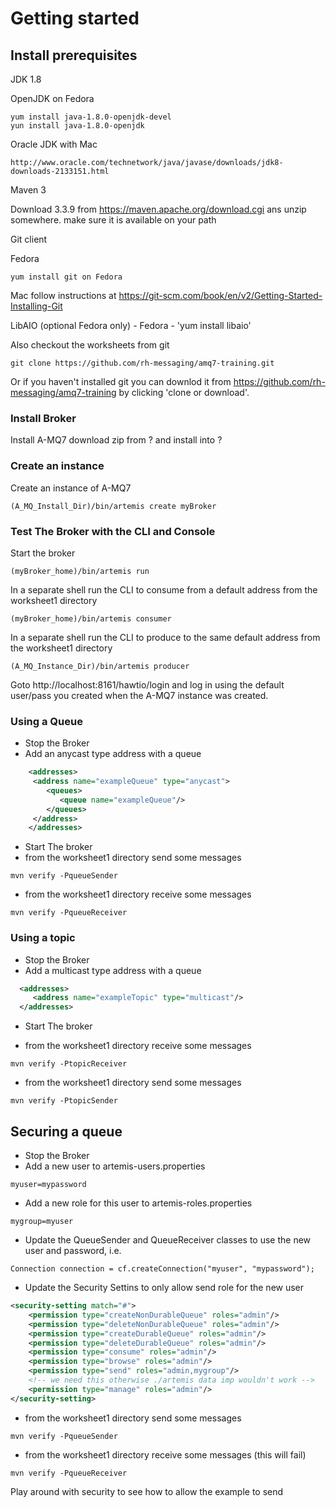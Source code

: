 # Getting started
## Install prerequisites

JDK 1.8
 
OpenJDK on Fedora
    
    yum install java-1.8.0-openjdk-devel
    yun install java-1.8.0-openjdk
    
Oracle JDK with  Mac

    http://www.oracle.com/technetwork/java/javase/downloads/jdk8-downloads-2133151.html
    
Maven 3

Download 3.3.9 from https://maven.apache.org/download.cgi ans unzip somewhere.
make sure it is available on your path

Git client

Fedora
    
    yum install git on Fedora

Mac 
    follow instructions at https://git-scm.com/book/en/v2/Getting-Started-Installing-Git
    

LibAIO (optional Fedora only) - Fedora - 'yum install libaio'


Also checkout the worksheets from git

    git clone https://github.com/rh-messaging/amq7-training.git
    
Or if you haven't installed git you can downlod it from https://github.com/rh-messaging/amq7-training
by clicking 'clone or download'.



### Install Broker

Install A-MQ7 download zip from ? and install into ?

### Create an instance

Create an instance of A-MQ7
```code
(A_MQ_Install_Dir)/bin/artemis create myBroker
```
### Test The Broker with the CLI and Console
Start the broker
```code
(myBroker_home)/bin/artemis run
```
In a separate shell run the CLI to consume from a default address from the worksheet1 directory 
```code
(myBroker_home)/bin/artemis consumer
```
In a separate shell run the CLI to produce to the same default address from the worksheet1 directory 
```code
(A_MQ_Instance_Dir)/bin/artemis producer
```
Goto http://localhost:8161/hawtio/login and log in using the default user/pass you created when the A-MQ7 instance was created.

### Using a Queue

-   Stop the Broker
-   Add an anycast type address with a queue 
```xml 
    <addresses>
     <address name="exampleQueue" type="anycast">
        <queues>
           <queue name="exampleQueue"/>
        </queues>
     </address>
    </addresses>
```

-   Start The broker
-   from the worksheet1 directory send some messages
```code
mvn verify -PqueueSender
```
-   from the worksheet1 directory receive some messages
```code
mvn verify -PqueueReceiver
```
### Using a topic

-   Stop the Broker
-   Add a multicast type address with a queue 
```xml 
  <addresses>
     <address name="exampleTopic" type="multicast"/>
  </addresses>
```

-   Start The broker

-   from the worksheet1 directory receive some messages

```code
mvn verify -PtopicReceiver
```         

-   from the worksheet1 directory send some messages

```code
mvn verify -PtopicSender
```
   

## Securing a queue

-   Stop the Broker
-   Add a new user to artemis-users.properties
```code
myuser=mypassword
```

-   Add a new role for this user to artemis-roles.properties
```code
mygroup=myuser
```

-   Update the QueueSender and QueueReceiver classes to use the new user and password, i.e.
```code
Connection connection = cf.createConnection("myuser", "mypassword");
```

-   Update the Security Settins to only allow send role for the new user
```xml
<security-setting match="#">
    <permission type="createNonDurableQueue" roles="admin"/>
    <permission type="deleteNonDurableQueue" roles="admin"/>
    <permission type="createDurableQueue" roles="admin"/>
    <permission type="deleteDurableQueue" roles="admin"/>
    <permission type="consume" roles="admin"/>
    <permission type="browse" roles="admin"/>
    <permission type="send" roles="admin,mygroup"/>
    <!-- we need this otherwise ./artemis data imp wouldn't work -->
    <permission type="manage" roles="admin"/>
</security-setting>
```

-  from the worksheet1 directory send some messages
```code
mvn verify -PqueueSender
```
-   from the worksheet1 directory receive some messages (this will fail)
```code
mvn verify -PqueueReceiver
``` 

Play around with security to see how to allow the example to send
